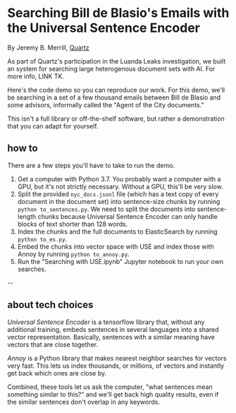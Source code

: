 # Searching Bill de Blasio's Emails with the Universal Sentence Encoder

By Jeremy B. Merrill, [Quartz](https://www.qz.com)

As part of Quartz's participation in the Luanda Leaks investigation, we built an system for searching large heterogenous document sets with AI. For more info, LINK TK.

Here's the code demo so you can reproduce our work. For this demo, we'll be searching in a set of a few thousand emails between Bill de Blasio and some advisors, informally called the "Agent of the City documents."

This isn't a full library or off-the-shelf software, but rather a demonstration that you can adapt for yourself.

## how to
There are a few steps you'll have to take to run the demo.

1. Get a computer with Python 3.7. You probably want a computer with a GPU, but it's not strictly necessary. Without a GPU, this'll be very slow.
2. Split the provided `nyc_docs.jsonl` file (which has a text copy of every document in the document set) into sentence-size chunks by running `python to_sentences.py`. We need to split the documents into sentence-length chunks because Universal Sentence Encoder can only handle blocks of text shorter than 128 words.
3. Index the chunks and the full documents to ElasticSearch by running `python to_es.py`.
4. Embed the chunks into vector space with USE and index those with Annoy by running `python to_annoy.py`.
5. Run the "Searching with USE.ipynb" Jupyter notebook to run your own searches.


--
## about tech choices

*Universal Sentence Encoder* is a tensorflow library that, without any additional training, embeds sentences in several languages into a shared vector representation. Basically, sentences with a similar meaning have vectors that are close together.

*Annoy* is a Python library that makes nearest neighbor searches for vectors very fast. This lets us index thousands, or millions, of vectors and instantly get back which ones are close by.

Combined, these tools let us ask the computer, "what sentences mean something similar to this?" and we'll get back high quality results, even if the similar sentences don't overlap in any keywords.